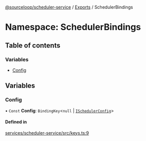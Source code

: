 [@sourceloop/scheduler-service](../README.md) / [Exports](../modules.md) / SchedulerBindings

# Namespace: SchedulerBindings

## Table of contents

### Variables

- [Config](SchedulerBindings.md#config)

## Variables

### Config

• `Const` **Config**: `BindingKey`<``null`` \| [`ISchedulerConfig`](../interfaces/ISchedulerConfig.md)\>

#### Defined in

[services/scheduler-service/src/keys.ts:9](https://github.com/sourcefuse/loopback4-microservice-catalog/blob/53060ad88/services/scheduler-service/src/keys.ts#L9)
